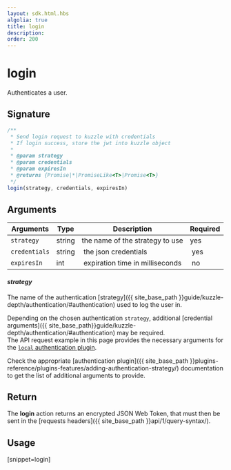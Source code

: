 ```yaml
---
layout: sdk.html.hbs
algolia: true
title: login
description:
order: 200
---
```


# login

Authenticates a user.

## Signature

```javascript
/**
 * Send login request to kuzzle with credentials
 * If login success, store the jwt into kuzzle object
 *
 * @param strategy
 * @param credentials
 * @param expiresIn
 * @returns {Promise|*|PromiseLike<T>|Promise<T>}
 */
login(strategy, credentials, expiresIn)
```

## Arguments

| Arguments    | Type    | Description | Required
|--------------|---------|-------------|----------
| ``strategy`` | string | the name of the strategy to use    | yes
| ``credentials`` | string | the json credentials | yes
| ``expiresIn`` | int | expiration time in milliseconds | no

#### ***strategy***

The name of the authentication [strategy]({{ site_base_path }}guide/kuzzle-depth/authentication/#authentication) used to log the user in.

Depending on the chosen authentication `strategy`, additional [credential arguments]({{ site_base_path}}guide/kuzzle-depth/authentication/#authentication) may be required.  
The API request example in this page provides the necessary arguments for the [`local` authentication plugin](https://github.com/kuzzleio/kuzzle-plugin-auth-passport-local).

Check the appropriate [authentication plugin]({{ site_base_path }}plugins-reference/plugins-features/adding-authentication-strategy/) documentation to get the list of additional arguments to provide.

## Return

The **login** action returns an encrypted JSON Web Token, that must then be sent in the [requests headers]({{ site_base_path }}api/1/query-syntax/).

## Usage

[snippet=login]
